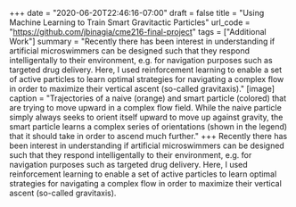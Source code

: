 +++
date = "2020-06-20T22:46:16-07:00"
draft = false
title = "Using Machine Learning to Train Smart Gravitactic Particles"
url_code = "https://github.com/jbinagia/cme216-final-project"
tags = ["Additional Work"]
summary = "Recently there has been interest in understanding if artificial microswimmers can be designed such that they respond intelligentally to their environment, e.g. for navigation purposes such as targeted drug delivery. Here, I used reinforcement learning to enable a set of active particles to learn optimal strategies for navigating a complex flow in order to maximize their vertical ascent (so-called gravitaxis)."
[image]
  caption = "Trajectories of a naive (orange) and smart particle (colored) that are trying to move upward in a complex flow field. While the naive particle simply always seeks to orient itself upward to move up against gravity, the smart particle learns a complex series of orientations (shown in the legend) that it should take in order to ascend much further."
+++
Recently there has been interest in understanding if artificial microswimmers can be designed such that they respond intelligentally to their environment, e.g. for navigation purposes such as targeted drug delivery. Here, I used reinforcement learning to enable a set of active particles to learn optimal strategies for navigating a complex flow in order to maximize their vertical ascent (so-called gravitaxis).

